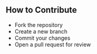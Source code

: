 ## How to Contribute
- Fork the repository
- Create a new branch
- Commit your changes
- Open a pull request for review
